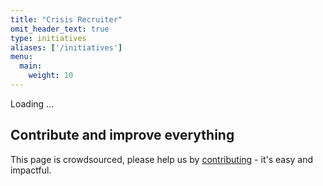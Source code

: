 ```yaml
---
title: "Crisis Recruiter"
omit_header_text: true
type: initiatives
aliases: ['/initiatives']
menu:
  main:
    weight: 10
---
```


<div class="" id="recruiter-screen">Loading ...</div>

## Contribute and improve everything
This page is crowdsourced, please help us by [contributing](contribute) - it's easy and impactful.